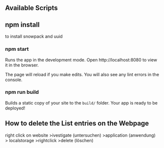 ## Available Scripts

## npm install 
to install snowpack and uuid  

### npm start

Runs the app in the development mode.
Open http://localhost:8080 to view it in the browser.

The page will reload if you make edits.
You will also see any lint errors in the console.

### npm run build

Builds a static copy of your site to the `build/` folder.
Your app is ready to be deployed!


## How to delete the List entries on the Webpage 
 
right click on website >ivestigate (untersuchen) >application (anwendung) >
localstorage >rightclick >delete (löschen)